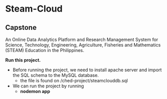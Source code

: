 # Steam-Cloud

## **Capstone**

An Online Data Analytics Platform and Research Management System for Science, Technology, Engineering, Agriculture, Fisheries and Mathematics (STEAM) Education in the Philippines.

**Run this project.**
- Before running the project, we need to install apache server and import the SQL schema to the MySQL database.
  - the file is found on /ched-project/steamclouddb.sql
- We can run the project by running
  - **nodemon app**

